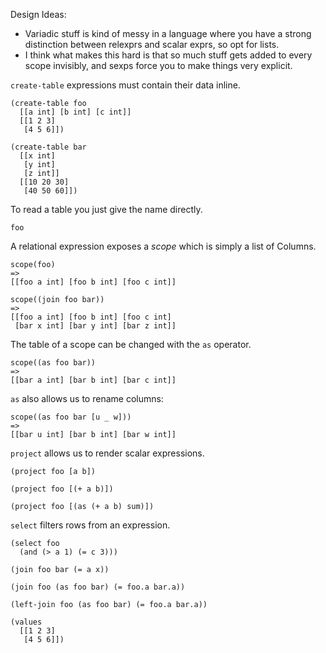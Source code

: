 Design Ideas:

* Variadic stuff is kind of messy in a language where you have a
  strong distinction between relexprs and scalar exprs, so opt for
  lists.
* I think what makes this hard is that so much stuff gets added to
  every scope invisibly, and sexps force you to make things very
  explicit.

`create-table` expressions must contain their data inline.
```
(create-table foo
  [[a int] [b int] [c int]]
  [[1 2 3]
   [4 5 6]])

(create-table bar
  [[x int]
   [y int]
   [z int]]
  [[10 20 30]
   [40 50 60]])
```

To read a table you just give the name directly.
```
foo
```

A relational expression exposes a *scope* which is simply
a list of Columns.
```
scope(foo)
=>
[[foo a int] [foo b int] [foo c int]]

scope((join foo bar))
=>
[[foo a int] [foo b int] [foo c int]
 [bar x int] [bar y int] [bar z int]]
```

The table of a scope can be changed with the `as` operator.
```
scope((as foo bar))
=>
[[bar a int] [bar b int] [bar c int]]
```

`as` also allows us to rename columns:
```
scope((as foo bar [u _ w]))
=>
[[bar u int] [bar b int] [bar w int]]
```

`project` allows us to render scalar expressions.
```
(project foo [a b])

(project foo [(+ a b)])

(project foo [(as (+ a b) sum)])
```

`select` filters rows from an expression.
```
(select foo
  (and (> a 1) (= c 3)))
```

```
(join foo bar (= a x))

(join foo (as foo bar) (= foo.a bar.a))

(left-join foo (as foo bar) (= foo.a bar.a))
```

```
(values
  [[1 2 3]
   [4 5 6]])
```
